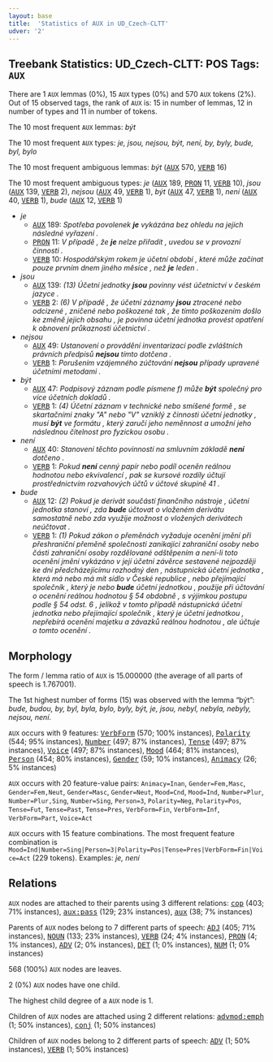 ```yaml
---
layout: base
title:  'Statistics of AUX in UD_Czech-CLTT'
udver: '2'
---
```


## Treebank Statistics: UD_Czech-CLTT: POS Tags: `AUX`

There are 1 `AUX` lemmas (0%), 15 `AUX` types (0%) and 570 `AUX` tokens (2%).
Out of 15 observed tags, the rank of `AUX` is: 15 in number of lemmas, 12 in number of types and 11 in number of tokens.

The 10 most frequent `AUX` lemmas: <em>být</em>

The 10 most frequent `AUX` types:  <em>je, jsou, nejsou, být, není, by, byly, bude, byl, bylo</em>

The 10 most frequent ambiguous lemmas: <em>být</em> (<tt><a href="cs_cltt-pos-AUX.html">AUX</a></tt> 570, <tt><a href="cs_cltt-pos-VERB.html">VERB</a></tt> 16)

The 10 most frequent ambiguous types:  <em>je</em> (<tt><a href="cs_cltt-pos-AUX.html">AUX</a></tt> 189, <tt><a href="cs_cltt-pos-PRON.html">PRON</a></tt> 11, <tt><a href="cs_cltt-pos-VERB.html">VERB</a></tt> 10), <em>jsou</em> (<tt><a href="cs_cltt-pos-AUX.html">AUX</a></tt> 139, <tt><a href="cs_cltt-pos-VERB.html">VERB</a></tt> 2), <em>nejsou</em> (<tt><a href="cs_cltt-pos-AUX.html">AUX</a></tt> 49, <tt><a href="cs_cltt-pos-VERB.html">VERB</a></tt> 1), <em>být</em> (<tt><a href="cs_cltt-pos-AUX.html">AUX</a></tt> 47, <tt><a href="cs_cltt-pos-VERB.html">VERB</a></tt> 1), <em>není</em> (<tt><a href="cs_cltt-pos-AUX.html">AUX</a></tt> 40, <tt><a href="cs_cltt-pos-VERB.html">VERB</a></tt> 1), <em>bude</em> (<tt><a href="cs_cltt-pos-AUX.html">AUX</a></tt> 12, <tt><a href="cs_cltt-pos-VERB.html">VERB</a></tt> 1)


* <em>je</em>
  * <tt><a href="cs_cltt-pos-AUX.html">AUX</a></tt> 189: <em>Spotřeba povolenek <b>je</b> vykázána bez ohledu na jejich následné vyřazení .</em>
  * <tt><a href="cs_cltt-pos-PRON.html">PRON</a></tt> 11: <em>V případě , že <b>je</b> nelze přiřadit , uvedou se v provozní činnosti .</em>
  * <tt><a href="cs_cltt-pos-VERB.html">VERB</a></tt> 10: <em>Hospodářským rokem je účetní období , které může začínat pouze prvním dnem jiného měsíce , než <b>je</b> leden .</em>
* <em>jsou</em>
  * <tt><a href="cs_cltt-pos-AUX.html">AUX</a></tt> 139: <em>(13) Účetní jednotky <b>jsou</b> povinny vést účetnictví v českém jazyce .</em>
  * <tt><a href="cs_cltt-pos-VERB.html">VERB</a></tt> 2: <em>(6) V případě , že účetní záznamy <b>jsou</b> ztracené nebo odcizené , zničené nebo poškozené tak , že tímto poškozením došlo ke změně jejich obsahu , je povinna účetní jednotka provést opatření k obnovení průkaznosti účetnictví .</em>
* <em>nejsou</em>
  * <tt><a href="cs_cltt-pos-AUX.html">AUX</a></tt> 49: <em>Ustanovení o provádění inventarizací podle zvláštních právních předpisů <b>nejsou</b> tímto dotčena .</em>
  * <tt><a href="cs_cltt-pos-VERB.html">VERB</a></tt> 1: <em>Porušením vzájemného zúčtování <b>nejsou</b> případy upravené účetními metodami .</em>
* <em>být</em>
  * <tt><a href="cs_cltt-pos-AUX.html">AUX</a></tt> 47: <em>Podpisový záznam podle písmene f) může <b>být</b> společný pro více účetních dokladů .</em>
  * <tt><a href="cs_cltt-pos-VERB.html">VERB</a></tt> 1: <em>(4) Účetní záznam v technické nebo smíšené formě , se skartačními znaky "A" nebo "V" vzniklý z činnosti účetní jednotky , musí <b>být</b> ve formátu , který zaručí jeho neměnnost a umožní jeho následnou čitelnost pro fyzickou osobu .</em>
* <em>není</em>
  * <tt><a href="cs_cltt-pos-AUX.html">AUX</a></tt> 40: <em>Stanovení těchto povinností na smluvním základě <b>není</b> dotčeno .</em>
  * <tt><a href="cs_cltt-pos-VERB.html">VERB</a></tt> 1: <em>Pokud <b>není</b> cenný papír nebo podíl oceněn reálnou hodnotou nebo ekvivalencí , pak se kursové rozdíly účtují prostřednictvím rozvahových účtů v účtové skupině 41 .</em>
* <em>bude</em>
  * <tt><a href="cs_cltt-pos-AUX.html">AUX</a></tt> 12: <em>(2) Pokud je derivát součástí finančního nástroje , účetní jednotka stanoví , zda <b>bude</b> účtovat o vloženém derivátu samostatně nebo zda využije možnost o vložených derivátech neúčtovat .</em>
  * <tt><a href="cs_cltt-pos-VERB.html">VERB</a></tt> 1: <em>(1) Pokud zákon o přeměnách vyžaduje ocenění jmění při přeshraniční přeměně společnosti zanikající zahraniční osoby nebo části zahraniční osoby rozdělované odštěpením a není-li toto ocenění jmění vykázáno v její účetní závěrce sestavené nejpozději ke dni předcházejícímu rozhodný den , nástupnická účetní jednotka , která má nebo má mít sídlo v České republice , nebo přejímající společník , který je nebo <b>bude</b> účetní jednotkou , použije při účtování o ocenění reálnou hodnotou § 54 obdobně , s výjimkou postupu podle § 54 odst. 6 , jelikož v tomto případě nástupnická účetní jednotka nebo přejímající společník , který je účetní jednotkou , nepřebírá ocenění majetku a závazků reálnou hodnotou , ale účtuje o tomto ocenění .</em>

## Morphology

The form / lemma ratio of `AUX` is 15.000000 (the average of all parts of speech is 1.767001).

The 1st highest number of forms (15) was observed with the lemma “být”: <em>bude, budou, by, byl, byla, bylo, byly, být, je, jsou, nebyl, nebyla, nebyly, nejsou, není</em>.

`AUX` occurs with 9 features: <tt><a href="cs_cltt-feat-VerbForm.html">VerbForm</a></tt> (570; 100% instances), <tt><a href="cs_cltt-feat-Polarity.html">Polarity</a></tt> (544; 95% instances), <tt><a href="cs_cltt-feat-Number.html">Number</a></tt> (497; 87% instances), <tt><a href="cs_cltt-feat-Tense.html">Tense</a></tt> (497; 87% instances), <tt><a href="cs_cltt-feat-Voice.html">Voice</a></tt> (497; 87% instances), <tt><a href="cs_cltt-feat-Mood.html">Mood</a></tt> (464; 81% instances), <tt><a href="cs_cltt-feat-Person.html">Person</a></tt> (454; 80% instances), <tt><a href="cs_cltt-feat-Gender.html">Gender</a></tt> (59; 10% instances), <tt><a href="cs_cltt-feat-Animacy.html">Animacy</a></tt> (26; 5% instances)

`AUX` occurs with 20 feature-value pairs: `Animacy=Inan`, `Gender=Fem,Masc`, `Gender=Fem,Neut`, `Gender=Masc`, `Gender=Neut`, `Mood=Cnd`, `Mood=Ind`, `Number=Plur`, `Number=Plur,Sing`, `Number=Sing`, `Person=3`, `Polarity=Neg`, `Polarity=Pos`, `Tense=Fut`, `Tense=Past`, `Tense=Pres`, `VerbForm=Fin`, `VerbForm=Inf`, `VerbForm=Part`, `Voice=Act`

`AUX` occurs with 15 feature combinations.
The most frequent feature combination is `Mood=Ind|Number=Sing|Person=3|Polarity=Pos|Tense=Pres|VerbForm=Fin|Voice=Act` (229 tokens).
Examples: <em>je, není</em>


## Relations

`AUX` nodes are attached to their parents using 3 different relations: <tt><a href="cs_cltt-dep-cop.html">cop</a></tt> (403; 71% instances), <tt><a href="cs_cltt-dep-aux-pass.html">aux:pass</a></tt> (129; 23% instances), <tt><a href="cs_cltt-dep-aux.html">aux</a></tt> (38; 7% instances)

Parents of `AUX` nodes belong to 7 different parts of speech: <tt><a href="cs_cltt-pos-ADJ.html">ADJ</a></tt> (405; 71% instances), <tt><a href="cs_cltt-pos-NOUN.html">NOUN</a></tt> (133; 23% instances), <tt><a href="cs_cltt-pos-VERB.html">VERB</a></tt> (24; 4% instances), <tt><a href="cs_cltt-pos-PRON.html">PRON</a></tt> (4; 1% instances), <tt><a href="cs_cltt-pos-ADV.html">ADV</a></tt> (2; 0% instances), <tt><a href="cs_cltt-pos-DET.html">DET</a></tt> (1; 0% instances), <tt><a href="cs_cltt-pos-NUM.html">NUM</a></tt> (1; 0% instances)

568 (100%) `AUX` nodes are leaves.

2 (0%) `AUX` nodes have one child.

The highest child degree of a `AUX` node is 1.

Children of `AUX` nodes are attached using 2 different relations: <tt><a href="cs_cltt-dep-advmod-emph.html">advmod:emph</a></tt> (1; 50% instances), <tt><a href="cs_cltt-dep-conj.html">conj</a></tt> (1; 50% instances)

Children of `AUX` nodes belong to 2 different parts of speech: <tt><a href="cs_cltt-pos-ADV.html">ADV</a></tt> (1; 50% instances), <tt><a href="cs_cltt-pos-VERB.html">VERB</a></tt> (1; 50% instances)

